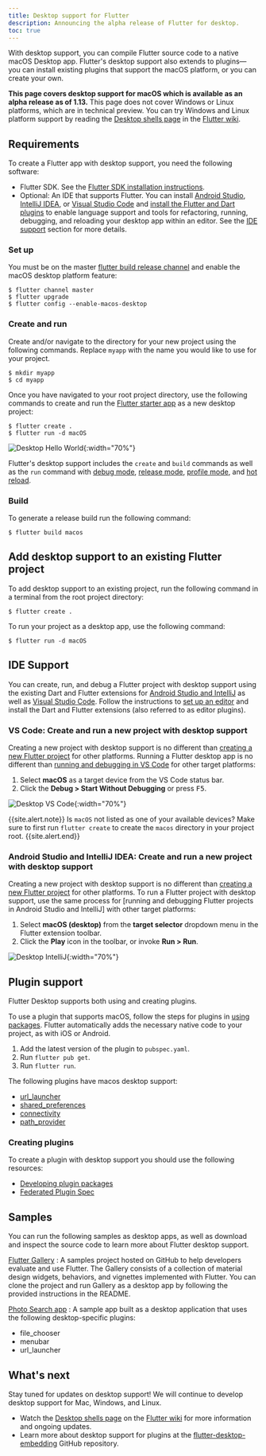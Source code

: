 ```yaml
---
title: Desktop support for Flutter
description: Announcing the alpha release of Flutter for desktop.
toc: true
---
```


With desktop support,
you can compile Flutter source code
to a native macOS Desktop app.
Flutter's desktop support also extends to plugins&mdash;you can
install existing plugins that support the macOS platform,
or you can create your own.

**This page covers desktop support for macOS
which is available as an alpha release as of 1.13.**
This page does not cover Windows or Linux platforms,
which are in technical preview. You can try Windows and Linux platform support
by reading the [Desktop shells page] in the [Flutter wiki].

## Requirements
To create a Flutter app with desktop support, you need the following software:
* Flutter SDK. See the [Flutter SDK installation instructions][install flutter].
* Optional: An IDE that supports Flutter.
You can install [Android Studio], [IntelliJ IDEA], or [Visual Studio Code]
and [install the Flutter and Dart plugins] to enable language support and
tools for refactoring, running, debugging, and reloading your desktop app
within an editor. See the [IDE support] section for more details.

### Set up
You must be on the master [flutter build release channel]
and enable the macOS desktop platform feature:

```terminal
$ flutter channel master
$ flutter upgrade
$ flutter config --enable-macos-desktop
```
### Create and run
Create and/or navigate to the directory for your new project
using the following commands.
Replace `myapp` with the name you would like to use for your project.

```terminal
$ mkdir myapp
$ cd myapp
```

Once you have navigated to your root project directory,
use the following commands to create and run the [Flutter starter app]
as a new desktop project:

```terminal
$ flutter create .
$ flutter run -d macOS
```
![Desktop Hello World](/images/desktop/desktop_hello_world.gif){:width="70%"}

Flutter's desktop support includes the `create` and `build` commands as well as the `run`
command with [debug mode], [release mode], [profile mode], and [hot reload].

### Build
To generate a release build run the following command:
```terminal
$ flutter build macos
```

## Add desktop support to an existing Flutter project
To add desktop support to an existing project,
run the following command in a terminal from the root project directory:

```terminal
$ flutter create .
```
To run your project as a desktop app, use the following command:

```terminal
$ flutter run -d macOS
```

## IDE Support
You can create, run, and debug a Flutter project with desktop support
using the existing Dart and Flutter extensions for [Android Studio and IntelliJ] as well
as [Visual Studio Code]. Follow the instructions to [set up an editor] and install
the Dart and Flutter extensions (also referred to as editor plugins).

### VS Code: Create and run a new project with desktop support
Creating a new project with desktop support is no different than
[creating a new Flutter project][flutter starter app] for other platforms.
Running a Flutter desktop app is no different than
[running and debugging in VS Code] for other target platforms:
 1. Select **macOS** as a target device from the VS Code status bar.
 2. Click the **Debug > Start Without Debugging** or press <kbd>F5</kbd>.

![Desktop VS Code](/images/desktop/desktop_vscode.gif){:width="70%"}

{{site.alert.note}}
  Is `macOS` not listed as one of your available devices?
  Make sure to first run `flutter create`
  to create the `macos` directory in your project root.
{{site.alert.end}}

### Android Studio and IntelliJ IDEA: Create and run a new project with desktop support
Creating a new project with desktop support is no different than
[creating a new Flutter project][flutter starter app] for other platforms.
To run a Flutter project with desktop support, use the same
process for [running and debugging Flutter projects in Android Studio and IntelliJ] with other
target platforms:
1. Select **macOS (desktop)** from the **target selector** dropdown menu in the
   Flutter extension toolbar.
2. Click the **Play** icon in the toolbar, or invoke **Run > Run**.

![Desktop IntelliJ](/images/desktop/desktop_intellij.gif){:width="70%"}

## Plugin support
Flutter Desktop supports both using and creating plugins.

To use a plugin that supports macOS, follow the steps for plugins in [using
packages].
Flutter automatically adds the necessary native code
to your project, as with iOS or Android.

1. Add the latest version of the plugin to `pubspec.yaml`.
2. Run `flutter pub get`.
3. Run `flutter run`.

The following plugins have macos desktop support:

* [url_launcher]
* [shared_preferences]
* [connectivity]
* [path_provider]

### Creating plugins
To create a plugin with desktop support you should use the following resources:
* [Developing plugin packages]
* [Federated Plugin Spec]

## Samples
You can run the following samples as desktop apps,
as well as download and inspect the source code to learn more about Flutter
desktop support.

[Flutter Gallery]
: A samples project hosted on GitHub to help developers evaluate and use Flutter.
The Gallery consists of a collection of material design widgets, behaviors, and vignettes
implemented with Flutter.
You can clone the project and run Gallery as a desktop app
by following the provided instructions in the README.

[Photo Search app]
: A sample app built as a desktop application that uses
the following desktop-specific plugins:
* file_chooser
* menubar
* url_launcher

## What's next
Stay tuned for updates on desktop support!
We will continue to develop desktop support for Mac, Windows, and Linux.
* Watch the [Desktop shells page] on the [Flutter wiki] for more
information and ongoing updates.
* Learn more about desktop support for plugins at the [flutter-desktop-embedding]
GitHub repository.

[Android Studio and IntelliJ]: /docs/development/tools/android-studio
[Android Studio]: {{site.android-dev}}/studio/install
[color_panel]: {{site.github}}/google/flutter-desktop-embedding/tree/master/plugins/color_panel
[connectivity]: {{site.pub}}/packages/connectivity
[debug mode]: /docs/testing/build-modes#debug
[dependencies on unpublished packages]: /docs/development/packages-and-plugins/using-packages#dependencies-on-unpublished-packages
[Desktop shells page]: {{site.repo.flutter}}/wiki/Desktop-shells
[Desktop shells page]: {{site.repo.flutter}}/wiki/Desktop-shells
[Developing plugin packages]: /docs/development/packages-and-plugins/developing-packages
[federated plugin spec]: https://docs.google.com/document/d/1LD7QjmzJZLCopUrFAAE98wOUQpjmguyGTN2wd_89Srs/edit?pli=1#heading=h.pub7jnop54q0
[file_chooser]: {{site.github}}/google/flutter-desktop-embedding/tree/master/plugins/file_chooser
[flutter build release channel]: {{site.repo.flutter}}/wiki/Flutter-build-release-channels
[Flutter Gallery]: {{site.github}}/flutter/gallery
[flutter starter app]: /docs/get-started/test-drive
[flutter wiki]: {{site.repo.flutter}}/wiki/
[flutter-desktop-embedding]: {{site.github}}/google/flutter-desktop-embedding/tree/master/plugins#dart
[flutter/plugins]: {{site.repo.organization}}/plugins
[git reference]: {{site.dart-site}}/tools/pub/dependencies#git-packages
[hot reload]: /docs/development/tools/hot-reload
[IDE support]: /desktop#ide-support
[install flutter]: /docs/get-started/install
[install the Flutter and Dart plugins]: /docs/get-started/editor
[IntelliJ IDEA]: https://www.jetbrains.com/idea/download/
[path_provider]: {{site.pub}}/packages/path_provider
[Photo Search app]: {{site.repo.organization}}/samples/tree/master/experimental/desktop_photo_search
[plugins/flutter_plugins]: {{site.github}}/google/flutter-desktop-embedding/tree/master/plugins/flutter_plugins
[profile mode]: /docs/testing/build-modes#profile
[release mode]: /docs/testing/build-modes#release
[Run and debug in Android Studio and IntelliJ]: /docs/development/tools/android-studio#running-and-debugging
[Running and debugging in VS Code]: /docs/development/tools/vs-code#running-and-debugging
[set up an editor]: /docs/get-started/editor
[shared_preferences]: {{site.pub}}/packages/shared_preferences
[steps to install Flutter]: /docs/get-started/install/macos
[url_launcher]: {{site.pub}}/packages/url_launcher
[Using packages]: /docs/development/packages-and-plugins/using-packages
[Visual Studio Code]: /docs/development/tools/vs-code

